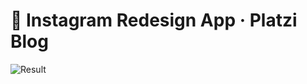 # 🐷 Instagram Redesign App · Platzi Blog

![Result](https://i.ibb.co/P1v6NQz/Screen-Shot-2021-12-10-at-10-41-47-PM.png)
